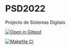 # PSD2022
Projecto de Sistemas Digitais

[![Open in Gitpod](https://gitpod.io/button/open-in-gitpod.svg)](https://gitpod.io/#https://github.com/martinhofigueiredo/PSD2022)

[![Makefile CI](https://github.com/martinhofigueiredo/PSD2022/actions/workflows/makefile.yml/badge.svg)](https://github.com/martinhofigueiredo/PSD2022/actions/workflows/makefile.yml)
